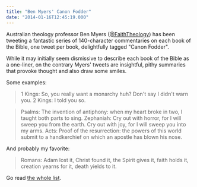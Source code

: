 ```yaml
---
title: "Ben Myers' Canon Fodder"
date: "2014-01-16T12:45:19.000"
---
```


Australian theology professor Ben Myers ([@FaithTheology](http://twitter.com/faiththeology)) has been tweeting a fantastic series of 140-character commentaries on each book of the Bible, one tweet per book, delightfully tagged "Canon Fodder".

While it may initially seem dismissive to describe each book of the Bible as a one-liner, on the contrary Myers' tweets are insightful, pithy summaries that provoke thought and also draw some smiles.

Some examples:

> 1 Kings: So, you really want a monarchy huh? Don't say I didn't warn you. 2 Kings: I told you so.

> Psalms: The invention of antiphony: when my heart broke in two, I taught both parts to sing. Zephaniah: Cry out with horror, for I will sweep you from the earth. Cry out with joy, for I will sweep you into my arms. Acts: Proof of the resurrection: the powers of this world submit to a handkerchief on which an apostle has blown his nose.

And probably my favorite:

> Romans: Adam lost it, Christ found it, the Spirit gives it, faith holds it, creation yearns for it, death yields to it.

Go read [the whole list](http://www.faith-theology.com/2014/01/canonfodder-shortest-ever-commentary-on.html).
